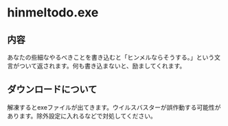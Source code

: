 # hinmeltodo.exe
<h2>内容</h2>
あなたの些細なやるべきことを書き込むと「ヒンメルならそうする。」という文言がついて返されます。何も書き込まないと、励ましてくれます。

<h2>ダウンロードについて</h2>
解凍するとexeファイルが出てきます。ウイルスバスターが誤作動する可能性があります。除外設定に入れるなどで対処してください。
